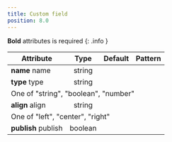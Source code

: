 ```yaml
---
title: Custom field
position: 8.0
---
```

**Bold** attributes is required
{: .info }
<table>
<thead>
<th>Attribute</th>
<th style="text-align: center">Type</th>
<th style="text-align: center">Default</th>
<th style="text-align: center">Pattern</th>
</thead>
<tbody>
<tr>
<td>
<strong>name</strong>
<span class="searchable">name</span></td>
<td style="text-align: center">string</td>
<td style="text-align: center"></td>
<td></td>
</tr>
<tr>
<td>
<strong>type</strong>
<span class="searchable">type</span></td>
<td style="text-align: center">string</td>
<td style="text-align: center"></td>
<td></td>
</tr>
<tr>
<td colspan="5">One of "string", "boolean", "number"</td>
</tr>
<tr>
<td>
<strong>align</strong>
<span class="searchable">align</span></td>
<td style="text-align: center">string</td>
<td style="text-align: center"></td>
<td></td>
</tr>
<tr>
<td colspan="5">One of "left", "center", "right"</td>
</tr>
<tr>
<td>
<strong>publish</strong>
<span class="searchable">publish</span></td>
<td style="text-align: center">boolean</td>
<td style="text-align: center"></td>
<td></td>
</tr>
</tbody>
</table>